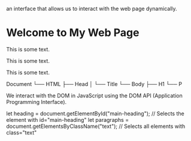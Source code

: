 an interface that allows us to interact with the web page dynamically. 

<html>
  <head><title>My Web Page</title></head>
  <body>
    <h1 id="main-heading">Welcome to My Web Page</h1>
    <p class="text">This is some text.</p>
    <p class="text">This is some text.</p>
    <p class="text">This is some text.</p>
  </body>
</html>



Document
 └── HTML
      ├── Head
      │    └── Title
      └── Body
           ├── H1
           └── P


We interact with the DOM in JavaScript using the DOM API (Application Programming Interface).

let heading = document.getElementById("main-heading");  // Selects the element with id="main-heading"
let paragraphs = document.getElementsByClassName("text");  // Selects all elements with class="text"
